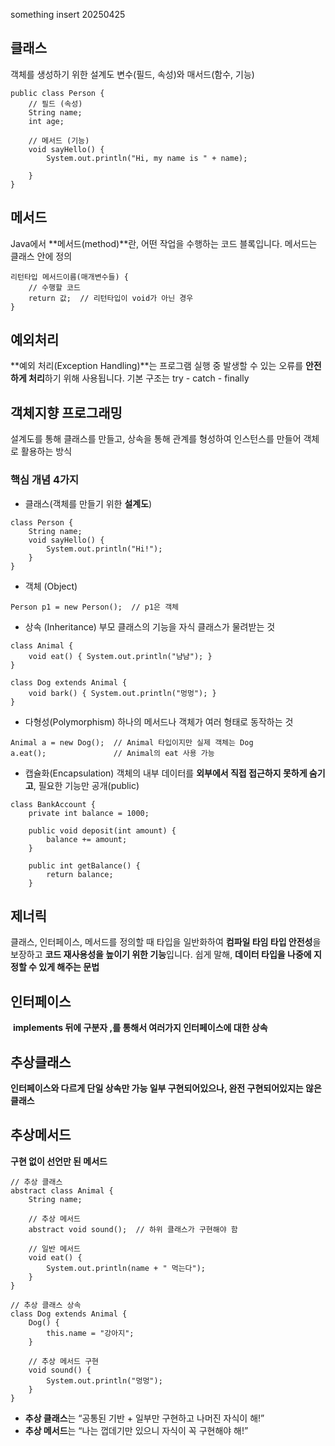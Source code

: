 something insert 20250425

## 클래스

객체를 생성하기 위한 설계도
변수(필드, 속성)와 매서드(함수, 기능)

```
public class Person {
    // 필드 (속성)
    String name;
    int age;

    // 메서드 (기능)
    void sayHello() {
        System.out.println("Hi, my name is " + name);

    }
}
```

## 메서드
  
Java에서 **메서드(method)**란, 어떤 작업을 수행하는 코드 블록입니다. 메서드는 클래스 안에 정의

```
리턴타입 메서드이름(매개변수들) {
    // 수행할 코드
    return 값;  // 리턴타입이 void가 아닌 경우
}
```



## 예외처리

**예외 처리(Exception Handling)**는 프로그램 실행 중 발생할 수 있는 오류를 **안전하게 처리**하기 위해 사용됩니다. 기본 구조는 try - catch - finally


## 객체지향 프로그래밍 

설계도를 통해 클래스를 만들고, 상속을 통해 관계를 형성하여 인스턴스를 만들어 객체로 활용하는 방식

### 핵심 개념 4가지
- 클래스(객체를 만들기 위한 **설계도**)
```
class Person {
    String name;
    void sayHello() {
        System.out.println("Hi!");
    }
}
```

- 객체 (Object)
```
Person p1 = new Person();  // p1은 객체
```

- 상속 (Inheritance)
부모 클래스의 기능을 자식 클래스가 물려받는 것
```
class Animal {
    void eat() { System.out.println("냠냠"); }
}

class Dog extends Animal {
    void bark() { System.out.println("멍멍"); }
}
```

- 다형성(Polymorphism)
하나의 메서드나 객체가 여러 형태로 동작하는 것
```
Animal a = new Dog();  // Animal 타입이지만 실제 객체는 Dog
a.eat();               // Animal의 eat 사용 가능
```

- 캡슐화(Encapsulation)
객체의 내부 데이터를 **외부에서 직접 접근하지 못하게 숨기고**, 필요한 기능만  공개(public)
```
class BankAccount {
    private int balance = 1000;

    public void deposit(int amount) {
        balance += amount;
    }

    public int getBalance() {
        return balance;
    }
```

## 제너릭
클래스, 인터페이스, 메서드를 정의할 때 타입을 일반화하여 **컴파일 타임 타입 안전성**을 보장하고 **코드 재사용성을 높이기 위한 기능**입니다. 쉽게 말해, **데이터 타입을 나중에 지정할 수 있게 해주는 문법**


## 인터페이스 
 **implements 뒤에 구분자 ,를 통해서 여러가지 인터페이스에 대한 상속**

## 추상클래스  
**인터페이스와 다르게 단일 상속만 가능
일부 구현되어있으나, 완전 구현되어있지는 않은 클래스**

## 추상메서드 
**구현 없이 선언만 된 메서드**

```
// 추상 클래스
abstract class Animal {
    String name;

    // 추상 메서드
    abstract void sound();  // 하위 클래스가 구현해야 함

    // 일반 메서드
    void eat() {
        System.out.println(name + " 먹는다");
    }
}

// 추상 클래스 상속
class Dog extends Animal {
    Dog() {
        this.name = "강아지";
    }

    // 추상 메서드 구현
    void sound() {
        System.out.println("멍멍");
    }
}
```

- **추상 클래스**는 “공통된 기반 + 일부만 구현하고 나머진 자식이 해!”
- **추상 메서드**는 “나는 껍데기만 있으니 자식이 꼭 구현해야 해!”
